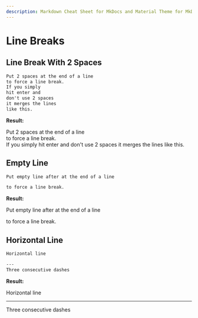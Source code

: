 ```yaml
---
description: Markdown Cheat Sheet for MkDocs and Material Theme for MkDocs. Line Breaks examples and simple usage
---
```


# Line Breaks

## Line Break With 2 Spaces

```markdown
Put 2 spaces at the end of a line  
to force a line break.  
If you simply
hit enter and
don't use 2 spaces
it merges the lines
like this.
```

__Result:__

Put 2 spaces at the end of a line  
to force a line break.  
If you simply
hit enter and
don't use 2 spaces
it merges the lines
like this.

## Empty Line

``` markdown
Put empty line after at the end of a line

to force a line break.
```

__Result:__

Put empty line after at the end of a line

to force a line break.

## Horizontal Line

```markdown
Horizontal line

---
Three consecutive dashes
```

__Result:__

Horizontal line

---
Three consecutive dashes

